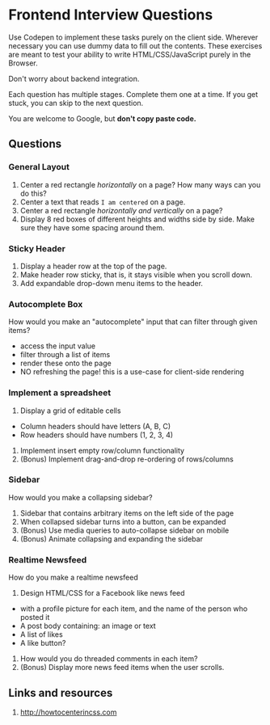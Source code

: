 # Frontend Interview Questions

Use Codepen to implement these tasks purely on the client side. Wherever necessary you can use dummy data to fill out the contents.
These exercises are meant to test your ability to write HTML/CSS/JavaScript purely in the Browser. 

Don't worry about backend integration.

Each question has multiple stages. Complete them one at a time. If you get stuck, you can skip to the next question.

You are welcome to Google, but **don't copy paste code.**

## Questions

### General Layout

1. Center a red rectangle *horizontally* on a page? How many ways can you do this?
1. Center a text that reads `I am centered` on a page.
1. Center a red rectangle *horizontally and vertically* on a page?
1. Display 8 red boxes of different heights and widths side by side. Make sure they
  have some spacing around them.

### Sticky Header

1. Display a header row at the top of the page.
2. Make header row sticky, that is, it stays visible when you scroll down.
3. Add expandable drop-down menu items to the header.

### Autocomplete Box

How would you make an "autocomplete" input that can filter through given items?

* access the input value
* filter through a list of items
* render these onto the page
* NO refreshing the page! this is a use-case for client-side rendering

### Implement a spreadsheet

1. Display a grid of editable cells
  - Column headers should have letters (A, B, C)
  - Row headers should have numbers (1, 2, 3, 4)
1. Implement insert empty row/column functionality
2. (Bonus) Implement drag-and-drop re-ordering of rows/columns

### Sidebar

How would you make a collapsing sidebar?

1. Sidebar that contains arbitrary items on the left side of the page
1. When collapsed sidebar turns into a button, can be expanded
1. (Bonus) Use media queries to auto-collapse sidebar on mobile
2. (Bonus) Animate collapsing and expanding the sidebar

### Realtime Newsfeed

How do you make a realtime newsfeed

1. Design HTML/CSS for a Facebook like news feed
  - with a profile picture for each item, and the name of the person who posted it
  - A post body containing: an image or text
  - A list of likes
  - A like button?
1. How would you do threaded comments in each item?
1. (Bonus) Display more news feed items when the user scrolls.

## Links and resources

1. http://howtocenterincss.com
